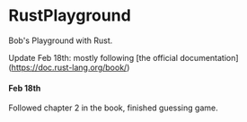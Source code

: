 # RustPlayground
Bob's Playground with Rust. 

Update Feb 18th: mostly following [the official documentation] (https://doc.rust-lang.org/book/)

#### Feb 18th
Followed chapter 2 in the book, finished guessing game.
